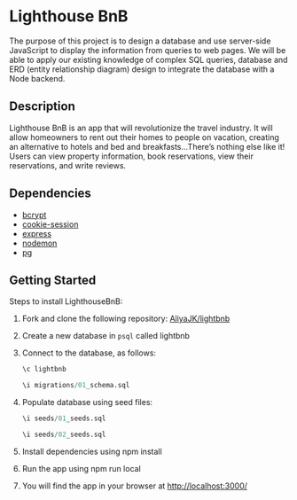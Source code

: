 # Lighthouse BnB

The purpose of this project is to design a database and use server-side JavaScript to display the information from queries to web pages. We will be able to apply our existing knowledge of complex SQL queries, database and ERD (entity relationship diagram) design to integrate the database with a Node backend.

## Description

Lighthouse BnB is an app that will revolutionize the travel industry. It will allow homeowners to rent out their homes to people on vacation, creating an alternative to hotels and bed and breakfasts...There’s nothing else like it! Users can view property information, book reservations, view their reservations, and write reviews.

## Dependencies

- [bcrypt](https://www.npmjs.com/package/bcrypt)
- [cookie-session](https://www.npmjs.com/package/cookie-session)
- [express](https://expressjs.com/)
- [nodemon](https://www.npmjs.com/package/nodemon)
- [pg](https://www.npmjs.com/package/pg)

## Getting Started

Steps to install LighthouseBnB:

1. Fork and clone the following repository: [AliyaJK/lightbnb](https://github.com/AliyaJK/lightbnb)
2. Create a new database in `psql` called lightbnb
3. Connect to the database, as follows:

   ```sql
   \c lightbnb
   ```

   ```sql
   \i migrations/01_schema.sql
   ```

4. Populate database using seed files:

   ```sql
   \i seeds/01_seeds.sql
   ```

   ```sql
   \i seeds/02_seeds.sql
   ```

5. Install dependencies using npm install

6. Run the app using npm run local

7. You will find the app in your browser at [http://localhost:3000/](http://localhost:3000/)